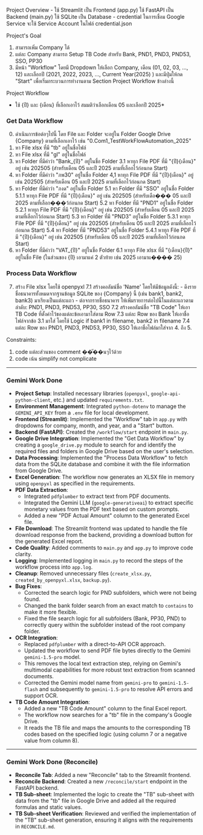 Project Overview
    - ใช้ Streamlit เป็น Frontend (app.py) ใช้ FastAPI เป็น Backend (main.py) ใช้ SQLite เป็น Database
    - credential ในการเชื่อม Google Service จะใช้ Service Account ในไฟล์ credential.json

Project's Goal
1. สามารถเพิ่ม Company ได้
2. แต่ละ Company สามารถ Setup TB Code สำหรับ Bank, PND1, PND3, PND53, SSO, PP30
3. มีหน้า "Workflow" โดยมี Dropdown ให้เลือก Company, เดือน (01, 02, 03, ..., 12) และเลือกปี (2021, 2022, 2023, ..., Current Year(2025) ) และมีปุ่มให้กด "Start" เพื่อเริ่มกระบวนการทำงานตาม Section Project Workflow ข้างล่างนี้

Project Workflow
* ใช้ {ปี} และ {เดือน} ที่เลือกเอาไว้ สมมติว่าเลือกเดือน 05 และเลือกปี 2025*

### Get Data Workflow 
0. ดำเนินการข้อต่อๆไปนี้ โดย File และ Folder จะอยู่ใน Folder Google Drive {Company} ตามที่เลือกเอาไว้ เช่น "0.Com1_TestWorkFlowAutomation_2025"
1. หา File xlsx ที่มี "tb" อยู่ในชื่อไฟล์
2. หา File xlsx ที่มี "gl" อยู่ในชื่อไฟล์
3. หา Folder ที่มีคำว่า "Bank_{ปี}" อยู่ในชื่อ Folder
    3.1 หาทุก File PDF ที่มี "{ปี}{เดือน}" อยู่ เช่น 202505 (สำหรับเดือน 05 และปี 2025 ตามที่เลือกไว้ก่อนกด Start)
4. หา Folder ที่มีคำว่า "ภพ30" อยู่ในชื่อ Folder
    4,1 หาทุก File PDF ที่มี "{ปี}{เดือน}" อยู่ เช่น 202505 (สำหรับเดือน 05 และปี 2025 ตามที่เลือกไว้ก่อนกด Start)
5. หา Folder ที่มีคำว่า "ภงด" อยู่ในชื่อ Folder
    5.1 หา Folder ที่มี "SSO" อยู่ในชื่อ Folder
        5.1.1 หาทุก File PDF ที่มี "{ปี}{เดือน}" อยู่ เช่น 202505 (สำหรับเดือ��� 05 และปี 2025 ตามที่เลือก���ว้ก่อนกด Start)
    5.2 หา Folder ที่มี "PND1" อยู่ในชื่อ Folder
        5.2.1 หาทุก File PDF ที่มี "{ปี}{เดือน}" อยู่ เช่น 202505 (สำหรับเดือน 05 และปี 2025 ตามที่เลือกไว้ก่อนกด Start)
    5.3 หา Folder ที่มี "PND3" อยู่ในชื่อ Folder
        5.3.1 หาทุก File PDF ที่มี "{ปี}{เดือน}" อยู่ เช่น 202505 (สำหรับเดือน 05 และปี 2025 ตามที่เลือกไว้ก่อนกด Start)
    5.4 หา Folder ที่มี "PND53" อยู่ในชื่อ Folder
        5.4.1 หาทุก File PDF ที่มี "{ปี}{เดือน}" อยู่ เช่น 202505 (สำหรับเดือน 05 และปี 2025 ตามที่เลือกไว้ก่อนกด Start) 
6. หา Folder ที่มีคำว่า "VAT_{ปี}" อยู่ในชื่อ Folder
    6.1 หาทุก File xlsx ที่มี "{เดือน}{ปี}" อยู่ในชื่อ File (ในส่วนของ {ปี} เอามาแค่ 2 ตัวท้าย เช่น 2025 เอามาแ���� 25)

### Process Data Workflow
7. สร้าง File xlsx โดยใช้ openpyxl
    7.1 สร้างคอลัมน์ชื่อ 'Name' โดยให้มีข้อมูลดังนี้:
        - ดึงรายชื่อธนาคารทั้งหมดจากฐานข้อมูล SQLite ของ {Company} นี้ (เช่น bank1, bank2, bank3) มาเรียงเป็นแต่ละแถว
        - ต่อจากรายชื่อธนาคาร ให้เพิ่มรายการต่อไปนี้ในแต่ละแถวตามลำดับ: PND1, PND3, PND53, PP30, SSO
    7.2 สร้างคอลัมน์ชื่อ "TB Code" ให้เอา TB Code ที่ตั้งค่าไว้ของแต่ละข้อเอามาใส่ตาม Row
    7.3 แต่ละ Row ของ Bank ให้เอาชื่อไฟล์จากข้อ 3.1 มาใส่ โดยใช้ Logic if bank1 in filename, bank2 in filename
    7.4 แต่ละ Row ของ PND1, PND3, PND53, PP30, SSO ให้เอาชื่อไฟล์มาใส่จาก 4. ถึง 5.


Constraints:
1. code แต่ละส่วนของ comment ��ั��นๆไว้ด้วย
2. code เน้น simplify not complicate

---

### Gemini Work Done
- **Project Setup**: Installed necessary libraries (`openpyxl`, `google-api-python-client`, etc.) and updated `requirements.txt`.
- **Environment Management**: Integrated `python-dotenv` to manage the `GEMINI_API_KEY` from a `.env` file for local development.
- **Frontend (Streamlit)**: Implemented the "Workflow" tab in `app.py` with dropdowns for company, month, and year, and a "Start" button.
- **Backend (FastAPI)**: Created the `/workflow/start` endpoint in `main.py`.
- **Google Drive Integration**: Implemented the "Get Data Workflow" by creating a `google_drive.py` module to search for and identify the required files and folders in Google Drive based on the user's selection.
- **Data Processing**: Implemented the "Process Data Workflow" to fetch data from the SQLite database and combine it with the file information from Google Drive.
- **Excel Generation**: The workflow now generates an XLSX file in memory using `openpyxl` as specified in the requirements.
- **PDF Data Extraction**:
    - Integrated `pdfplumber` to extract text from PDF documents.
    - Integrated the Gemini LLM (`google-generativeai`) to extract specific monetary values from the PDF text based on custom prompts.
    - Added a new "PDF Actual Amount" column to the generated Excel file.
- **File Download**: The Streamlit frontend was updated to handle the file download response from the backend, providing a download button for the generated Excel report.
- **Code Quality**: Added comments to `main.py` and `app.py` to improve code clarity.
- **Logging**: Implemented logging in `main.py` to record the steps of the workflow process into `app.log`.
- **Cleanup**: Removed unnecessary files (`create_xlsx.py`, `created_by_openpyxl.xlsx`, `backup.py`).
- **Bug Fixes**:
    - Corrected the search logic for PND subfolders, which were not being found.
    - Changed the bank folder search from an exact match to `contains` to make it more flexible.
    - Fixed the file search logic for all subfolders (Bank, PP30, PND) to correctly query within the subfolder instead of the root company folder.
- **OCR Integration**:
    - Replaced `pdfplumber` with a direct-to-API OCR approach.
    - Updated the workflow to send PDF file bytes directly to the Gemini `gemini-1.5-pro` model.
    - This removes the local text extraction step, relying on Gemini's multimodal capabilities for more robust text extraction from scanned documents.
    - Corrected the Gemini model name from `gemini-pro` to `gemini-1.5-flash` and subsequently to `gemini-1.5-pro` to resolve API errors and support OCR.
- **TB Code Amount Integration**:
    - Added a new "TB Code Amount" column to the final Excel report.
    - The workflow now searches for a "tb" file in the company's Google Drive.
    - It reads the TB file and maps the amounts to the corresponding TB codes based on the specified logic (using column 7 or a negative value from column 8).

---

### Gemini Work Done (Reconcile)
- **Reconcile Tab**: Added a new "Reconcile" tab to the Streamlit frontend.
- **Reconcile Backend**: Created a new `/reconcile/start` endpoint in the FastAPI backend.
- **TB Sub-sheet**: Implemented the logic to create the "TB" sub-sheet with data from the "tb" file in Google Drive and added all the required formulas and static values.
- **TB Sub-sheet Verification**: Reviewed and verified the implementation of the "TB" sub-sheet generation, ensuring it aligns with the requirements in `RECONCILE.md`.
